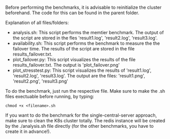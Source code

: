 Before performing the benchmarks, it is advisable to reinitialize the cluster beforehand. The code for this can be found in the parent folder.

Explanation of all files/folders:
- analysis.sh: This script performs the memtier benchmark. The output of the script are stored in the fles 'result1.log', 'result2.log', 'result3.log'.
- availability.sh: This script performs the benchmark to measure the the failover time. The results of the script are stored in the file results_failover.txt.
- plot_failover.py: This script visualizes the results of the file results_failover.txt. The output is 'plot_failover.png'
- plot_stresstest.py: This script visualizes the results of 'result1.log', 'result2.log', 'result3.log'. The output are the files: 'result1.png', 'result2.png', 'result3.png'

To do the benchmark, just run the respective file. Make sure to make the .sh files exectuable before running, by typing:
```
chmod +x <filename>.sh
```

If you want to do the benchmark for the single-central-server approach, make sure to clean the K8s cluster totally. The redis instance will be created by the ./analysis.sh file directly (for the other benchmarks, you have to create it in advance!).
